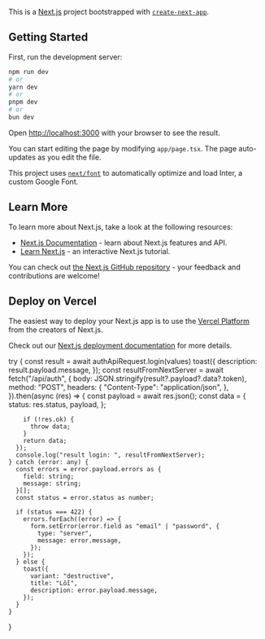 This is a [Next.js](https://nextjs.org/) project bootstrapped with [`create-next-app`](https://github.com/vercel/next.js/tree/canary/packages/create-next-app).

## Getting Started

First, run the development server:

```bash
npm run dev
# or
yarn dev
# or
pnpm dev
# or
bun dev
```

Open [http://localhost:3000](http://localhost:3000) with your browser to see the result.

You can start editing the page by modifying `app/page.tsx`. The page auto-updates as you edit the file.

This project uses [`next/font`](https://nextjs.org/docs/basic-features/font-optimization) to automatically optimize and load Inter, a custom Google Font.

## Learn More

To learn more about Next.js, take a look at the following resources:

- [Next.js Documentation](https://nextjs.org/docs) - learn about Next.js features and API.
- [Learn Next.js](https://nextjs.org/learn) - an interactive Next.js tutorial.

You can check out [the Next.js GitHub repository](https://github.com/vercel/next.js/) - your feedback and contributions are welcome!

## Deploy on Vercel

The easiest way to deploy your Next.js app is to use the [Vercel Platform](https://vercel.com/new?utm_medium=default-template&filter=next.js&utm_source=create-next-app&utm_campaign=create-next-app-readme) from the creators of Next.js.

Check out our [Next.js deployment documentation](https://nextjs.org/docs/deployment) for more details.

try {
const result = await authApiRequest.login(values)
toast({
description: result.payload.message,
});
const resultFromNextServer = await fetch("/api/auth", {
body: JSON.stringify(result?.payload?.data?.token),
method: "POST",
headers: {
"Content-Type": "application/json",
},
}).then(async (res) => {
const payload = await res.json();
const data = {
status: res.status,
payload,
};

        if (!res.ok) {
          throw data;
        }
        return data;
      });
      console.log("result login: ", resultFromNextServer);
    } catch (error: any) {
      const errors = error.payload.errors as {
        field: string;
        message: string;
      }[];
      const status = error.status as number;

      if (status === 422) {
        errors.forEach((error) => {
          form.setError(error.field as "email" | "password", {
            type: "server",
            message: error.message,
          });
        });
      } else {
        toast({
          variant: "destructive",
          title: "Lỗi",
          description: error.payload.message,
        });
      }
    }

}
